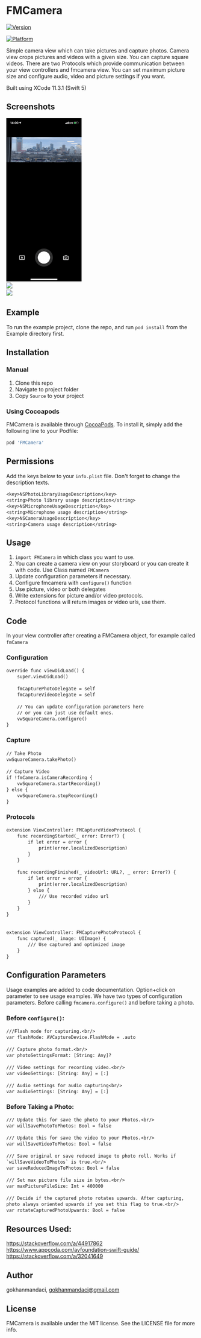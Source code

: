 # FMCamera

<!---[![CI Status](https://img.shields.io/travis/gokhanmandaci/FMCamera.svg?style=flat)](https://travis-ci.org/gokhanmandaci/FMCamera)--->
[![Version](https://img.shields.io/cocoapods/v/FMCamera.svg?style=flat)](https://cocoapods.org/pods/FMCamera)
<!---[![License](https://img.shields.io/cocoapods/l/FMCamera.svg?style=flat)](https://cocoapods.org/pods/FMCamera)--->
[![Platform](https://img.shields.io/cocoapods/p/FMCamera.svg?style=flat)](https://cocoapods.org/pods/FMCamera)

Simple camera view which can take pictures and capture photos. Camera view crops pictures and videos with a given size.
You can capture square videos. There are two Protocols which provide communication between your view controllers and fmcamera view.
You can set maximum picture size and configure audio, video and picture settings if you want.

Built using XCode 11.3.1 (Swift 5)

## Screenshots

<div class="row">
  <div class="column">
    <img src='https://raw.githubusercontent.com/gokhanmandaci/FMCamera/master/Example/FMCamera/Images.xcassets/Screenshots/img1.imageset/img1.png' width="200" />
  </div>
  <div class="column">
    <img src='https://raw.githubusercontent.com/gokhanmandaci/FMCamera/master/Example/FMCamera/Images.xcassets/Screenshots/img1.imageset/img2.png' width="200" />
  </div>
  <div class="column">
    <img src='https://raw.githubusercontent.com/gokhanmandaci/FMCamera/master/Example/FMCamera/Images.xcassets/Screenshots/img1.imageset/img3.png' width="200" />
  </div
</div>

## Example

To run the example project, clone the repo, and run `pod install` from the Example directory first.

## Installation

### Manual

1. Clone this repo
2. Navigate to project folder
3. Copy `Source` to your project


### Using Cocoapods

FMCamera is available through [CocoaPods](https://cocoapods.org). To install
it, simply add the following line to your Podfile:

```ruby
pod 'FMCamera'
```

## Permissions

Add the keys below to your `info.plist` file. Don't forget to change the description texts.

```
<key>NSPhotoLibraryUsageDescription</key>
<string>Photo library usage description</string>
<key>NSMicrophoneUsageDescription</key>
<string>Microphone usage description</string>
<key>NSCameraUsageDescription</key>
<string>Camera usage description</string>
```

## Usage
1. `import FMCamera` in which class you want to use.
2. You can create a camera view on your storyboard or you can create it with code. Use Class named `FMCamera`
3. Update configuration parameters if necessary.
4. Configure fmcamera with `configure()` function
5. Use picture, video or both delegates
6. Write extensions for picture and/or video protocols.
7. Protocol functions will return images or video urls, use them.

## Code

In your view controller after creating a FMCamera object, for example called `fmCamera`

### Configuration

```
override func viewDidLoad() {
    super.viewDidLoad()
        
    fmCapturePhotoDelegate = self
    fmCaptureVideoDelegate = self
        
    // You can update configuration parameters here
    // or you can just use default ones.
    vwSquareCamera.configure()
}
```

### Capture

```
// Take Photo
vwSquareCamera.takePhoto()

// Capture Video
if !fmCamera.isCameraRecording {
    vwSquareCamera.startRecording()
} else {
    vwSquareCamera.stopRecording()
}
```

### Protocols

```
extension ViewController: FMCaptureVideoProtocol {
    func recordingStarted(_ error: Error?) {
        if let error = error {
            print(error.localizedDescription)
        }
    }
    
    func recordingFinished(_ videoUrl: URL?, _ error: Error?) {
        if let error = error {
            print(error.localizedDescription)
        } else {
            /// Use recorded video url
        }
    }
}


extension ViewController: FMCapturePhotoProtocol {
    func captured(_ image: UIImage) {
        /// Use captured and optimized image
    }
}
```

## Configuration Parameters

Usage examples are added to code documentation. Option+click on parameter to see usage examples.
We have two types of configuration parameters. Before calling `fmcamera.configure()` and before taking a photo.

### Before `configure()`:
```
///Flash mode for capturing.<br/>
var flashMode: AVCaptureDevice.FlashMode = .auto

/// Capture photo format.<br/>
var photoSettingsFormat: [String: Any]?

/// Video settings for recording video.<br/>
var videoSettings: [String: Any] = [:]

/// Audio settings for audio capturing<br/>
var audioSettings: [String: Any] = [:]
```

### Before Taking a Photo:
```
/// Update this for save the photo to your Photos.<br/>
var willSavePhotoToPhotos: Bool = false

/// Update this for save the video to your Photos.<br/>
var willSaveVideoToPhotos: Bool = false

/// Save original or save reduced image to photo roll. Works if `willSaveVideoToPhotos` is true.<br/>
var saveReducedImageToPhotos: Bool = false

/// Set max picture file size in bytes.<br/>
var maxPictureFileSize: Int = 400000

/// Decide if the captured photo rotates upwards. After capturing, photo always oriented upwards if you set this flag to true.<br/>
var rotateCapturedPhotoUpwards: Bool = false
```

## Resources Used: <br/>
https://stackoverflow.com/a/44917862 <br/>
https://www.appcoda.com/avfoundation-swift-guide/ <br/>
https://stackoverflow.com/a/32041649

## Author

gokhanmandaci, gokhanmandaci@gmail.com


## License

FMCamera is available under the MIT license. See the LICENSE file for more info.
